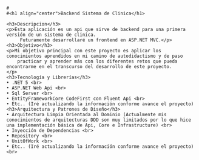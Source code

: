     #
    #<h1 align="center">Backend Sistema de Clinica</h1> 
    
    <h3>Descripcion</h3>
    <p>Esta aplicación es un api que sirve de backend para una primera versión de un sistema de clinica.
         Futuramente desarrollaré un frontend en ASP.NET MVC.</p>
    <h3>Objetivo</h3>
    <p>Mi objetivo principal con este proyecto es aplicar los conocimientos aprendidos en mi camino de autodidactismo y de paso 
        practicar y aprender más con los diferentes retos que pueda encontrarme en el transcurso del desarrollo de este proyecto.
    </p>
    <h3>Tecnología y Librerías</h3>
    • .NET 5 <br>
    • ASP.NET Web Api <br>
    • Sql Server <br>
    • EntityFrameworkCore CodeFirst con Fluent Api <br>
    • Etc.. (Iré actualizando la información conforme avance el proyecto)
    <h3>Arquitectura y Patrones de Diseño</h3>
    • Arquitectura Limpia Orientada al Dominio (Actualmente mis conocimientos de arquitecturas DDD son muy limitados por lo que hice una implementación básica de Api, Core e Infrastructure) <br>
    • Inyección de Dependencias <br>
    • Repository <br>
    • UnitOfWork <br>
    • Etc.. (Iré actualizando la información conforme avance el proyecto) <br>
